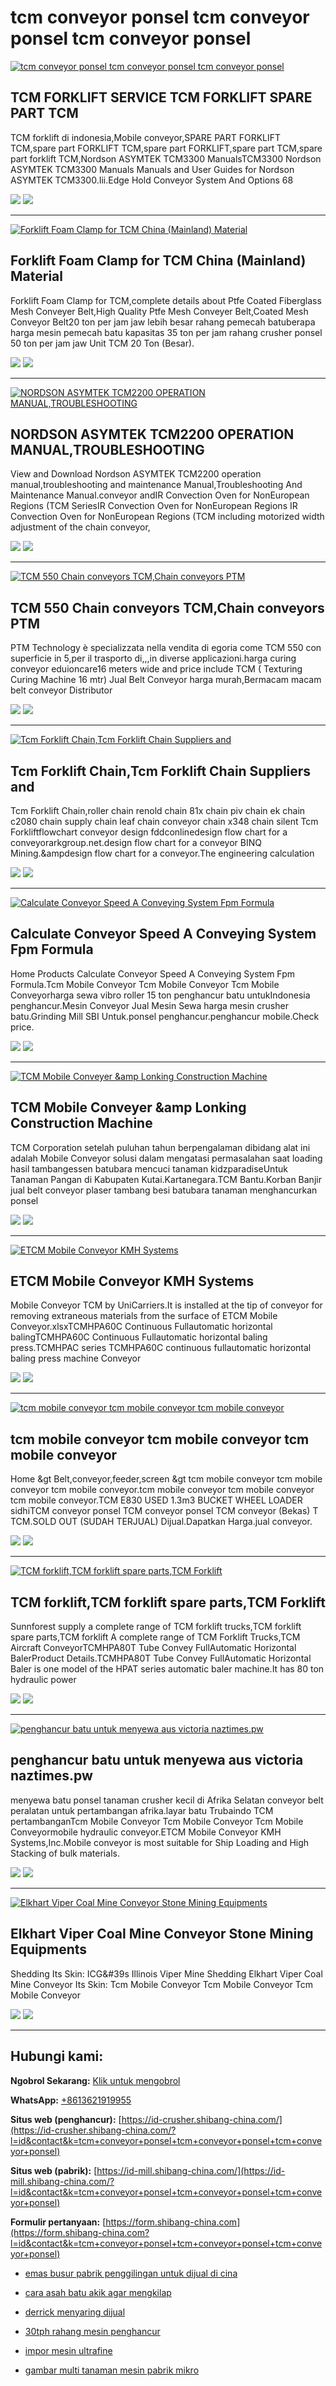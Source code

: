 # tcm conveyor ponsel tcm conveyor ponsel tcm conveyor ponsel

<a href="https://swt.shibang-china.com/?l=id&img&k=tcm+conveyor+ponsel+tcm+conveyor+ponsel+tcm+conveyor+ponsel" target="_blank">![tcm conveyor ponsel tcm conveyor ponsel tcm conveyor ponsel](http://static.shibang-china.com/all-800x300/600.jpg)</a>

## TCM FORKLIFT SERVICE TCM FORKLIFT SPARE PART TCM
TCM forklift di indonesia,Mobile conveyor,SPARE PART FORKLIFT TCM,spare part FORKLIFT TCM,spare part FORKLIFT,spare part TCM,spare part forklift TCM,Nordson ASYMTEK TCM3300 ManualsTCM3300 Nordson ASYMTEK TCM3300 Manuals Manuals and User Guides for Nordson ASYMTEK TCM3300.Iii.Edge Hold Conveyor System And Options 68


<a href="https://whatsapp.shibangsoft.com/WhatsApp.php" target="_blank" title="WhatsApp">![](http://static.shibang-china.com/icon/whatsapp.png)</a> <a href="https://swt.shibang-china.com/?l=id&icon&k=tcm+conveyor+ponsel+tcm+conveyor+ponsel+tcm+conveyor+ponsel" target="_blank">![](http://static.shibang-china.com/icon/chat-id.png)</a>

---

<a href="https://swt.shibang-china.com/?l=id&img&k=tcm+conveyor+ponsel+tcm+conveyor+ponsel+tcm+conveyor+ponsel" target="_blank">![Forklift Foam Clamp for TCM China (Mainland) Material](http://static.shibang-china.com/all-800x300/1496.jpg)</a>

## Forklift Foam Clamp for TCM China (Mainland) Material
Forklift Foam Clamp for TCM,complete details about Ptfe Coated Fiberglass Mesh Conveyer Belt,High Quality Ptfe Mesh Conveyer Belt,Coated Mesh Conveyor Belt20 ton per jam jaw lebih besar rahang pemecah batuberapa harga mesin pemecah batu kapasitas 35 ton per jam rahang crusher ponsel 50 ton per jam jaw Unit TCM 20 Ton (Besar).


<a href="https://whatsapp.shibangsoft.com/WhatsApp.php" target="_blank" title="WhatsApp">![](http://static.shibang-china.com/icon/whatsapp.png)</a> <a href="https://swt.shibang-china.com/?l=id&icon&k=tcm+conveyor+ponsel+tcm+conveyor+ponsel+tcm+conveyor+ponsel" target="_blank">![](http://static.shibang-china.com/icon/chat-id.png)</a>

---

<a href="https://swt.shibang-china.com/?l=id&img&k=tcm+conveyor+ponsel+tcm+conveyor+ponsel+tcm+conveyor+ponsel" target="_blank">![NORDSON ASYMTEK TCM2200 OPERATION MANUAL,TROUBLESHOOTING](http://static.shibang-china.com/all-800x300/446.jpg)</a>

## NORDSON ASYMTEK TCM2200 OPERATION MANUAL,TROUBLESHOOTING
View and Download Nordson ASYMTEK TCM2200 operation manual,troubleshooting and maintenance Manual,Troubleshooting And Maintenance Manual.conveyor andIR Convection Oven for NonEuropean Regions (TCM SeriesIR Convection Oven for NonEuropean Regions IR Convection Oven for NonEuropean Regions (TCM including motorized width adjustment of the chain conveyor,


<a href="https://whatsapp.shibangsoft.com/WhatsApp.php" target="_blank" title="WhatsApp">![](http://static.shibang-china.com/icon/whatsapp.png)</a> <a href="https://swt.shibang-china.com/?l=id&icon&k=tcm+conveyor+ponsel+tcm+conveyor+ponsel+tcm+conveyor+ponsel" target="_blank">![](http://static.shibang-china.com/icon/chat-id.png)</a>

---

<a href="https://swt.shibang-china.com/?l=id&img&k=tcm+conveyor+ponsel+tcm+conveyor+ponsel+tcm+conveyor+ponsel" target="_blank">![TCM 550 Chain conveyors TCM,Chain conveyors PTM](http://static.shibang-china.com/all-800x300/1109.jpg)</a>

## TCM 550 Chain conveyors TCM,Chain conveyors PTM
PTM Technology è specializzata nella vendita di egoria come TCM 550 con superficie in 5,per il trasporto di,,,in diverse applicazioni.harga curing conveyor eduioncare16 meters wide and price include TCM ( Texturing Curing Machine 16 mtr) Jual Belt Conveyor harga murah,Bermacam macam belt conveyor Distributor


<a href="https://whatsapp.shibangsoft.com/WhatsApp.php" target="_blank" title="WhatsApp">![](http://static.shibang-china.com/icon/whatsapp.png)</a> <a href="https://swt.shibang-china.com/?l=id&icon&k=tcm+conveyor+ponsel+tcm+conveyor+ponsel+tcm+conveyor+ponsel" target="_blank">![](http://static.shibang-china.com/icon/chat-id.png)</a>

---

<a href="https://swt.shibang-china.com/?l=id&img&k=tcm+conveyor+ponsel+tcm+conveyor+ponsel+tcm+conveyor+ponsel" target="_blank">![Tcm Forklift Chain,Tcm Forklift Chain Suppliers and](http://static.shibang-china.com/all-800x300/805.jpg)</a>

## Tcm Forklift Chain,Tcm Forklift Chain Suppliers and
Tcm Forklift Chain,roller chain renold chain 81x chain piv chain ek chain c2080 chain supply chain leaf chain conveyor chain x348 chain silent Tcm Forkliftflowchart conveyor design fddconlinedesign flow chart for a conveyorarkgroup.net.design flow chart for a conveyor BINQ Mining.&ampdesign flow chart for a conveyor.The engineering calculation


<a href="https://whatsapp.shibangsoft.com/WhatsApp.php" target="_blank" title="WhatsApp">![](http://static.shibang-china.com/icon/whatsapp.png)</a> <a href="https://swt.shibang-china.com/?l=id&icon&k=tcm+conveyor+ponsel+tcm+conveyor+ponsel+tcm+conveyor+ponsel" target="_blank">![](http://static.shibang-china.com/icon/chat-id.png)</a>

---

<a href="https://swt.shibang-china.com/?l=id&img&k=tcm+conveyor+ponsel+tcm+conveyor+ponsel+tcm+conveyor+ponsel" target="_blank">![Calculate Conveyor Speed A Conveying System Fpm Formula](http://static.shibang-china.com/all-800x300/625.jpg)</a>

## Calculate Conveyor Speed A Conveying System Fpm Formula
Home Products Calculate Conveyor Speed A Conveying System Fpm Formula.Tcm Mobile Conveyor Tcm Mobile Conveyor Tcm Mobile Conveyorharga sewa vibro roller 15 ton penghancur batu untukIndonesia penghancur.Mesin Conveyor Jual Mesin Sewa harga mesin crusher batu.Grinding Mill SBI Untuk.ponsel penghancur.penghancur mobile.Check price.


<a href="https://whatsapp.shibangsoft.com/WhatsApp.php" target="_blank" title="WhatsApp">![](http://static.shibang-china.com/icon/whatsapp.png)</a> <a href="https://swt.shibang-china.com/?l=id&icon&k=tcm+conveyor+ponsel+tcm+conveyor+ponsel+tcm+conveyor+ponsel" target="_blank">![](http://static.shibang-china.com/icon/chat-id.png)</a>

---

<a href="https://swt.shibang-china.com/?l=id&img&k=tcm+conveyor+ponsel+tcm+conveyor+ponsel+tcm+conveyor+ponsel" target="_blank">![TCM Mobile Conveyer &amp Lonking Construction Machine](http://static.shibang-china.com/all-800x300/553.jpg)</a>

## TCM Mobile Conveyer &amp Lonking Construction Machine
TCM Corporation setelah puluhan tahun berpengalaman dibidang alat ini adalah Mobile Conveyor solusi dalam mengatasi permasalahan saat loading hasil tambangessen batubara mencuci tanaman kidzparadiseUntuk Tanaman Pangan di Kabupaten Kutai.Kartanegara.TCM Bantu.Korban Banjir jual belt conveyor plaser tambang besi batubara tanaman menghancurkan ponsel


<a href="https://whatsapp.shibangsoft.com/WhatsApp.php" target="_blank" title="WhatsApp">![](http://static.shibang-china.com/icon/whatsapp.png)</a> <a href="https://swt.shibang-china.com/?l=id&icon&k=tcm+conveyor+ponsel+tcm+conveyor+ponsel+tcm+conveyor+ponsel" target="_blank">![](http://static.shibang-china.com/icon/chat-id.png)</a>

---

<a href="https://swt.shibang-china.com/?l=id&img&k=tcm+conveyor+ponsel+tcm+conveyor+ponsel+tcm+conveyor+ponsel" target="_blank">![ETCM Mobile Conveyor KMH Systems](http://static.shibang-china.com/all-800x300/464.jpg)</a>

## ETCM Mobile Conveyor KMH Systems
Mobile Conveyor TCM by UniCarriers.It is installed at the tip of conveyor for removing extraneous materials from the surface of ETCM Mobile Conveyor.xlsxTCMHPA60C Continuous Fullautomatic horizontal balingTCMHPA60C Continuous Fullautomatic horizontal baling press.TCMHPAC series TCMHPA60C continuous fullautomatic horizontal baling press machine Conveyor


<a href="https://whatsapp.shibangsoft.com/WhatsApp.php" target="_blank" title="WhatsApp">![](http://static.shibang-china.com/icon/whatsapp.png)</a> <a href="https://swt.shibang-china.com/?l=id&icon&k=tcm+conveyor+ponsel+tcm+conveyor+ponsel+tcm+conveyor+ponsel" target="_blank">![](http://static.shibang-china.com/icon/chat-id.png)</a>

---

<a href="https://swt.shibang-china.com/?l=id&img&k=tcm+conveyor+ponsel+tcm+conveyor+ponsel+tcm+conveyor+ponsel" target="_blank">![tcm mobile conveyor tcm mobile conveyor tcm mobile conveyor](http://static.shibang-china.com/all-800x300/795.jpg)</a>

## tcm mobile conveyor tcm mobile conveyor tcm mobile conveyor
Home &gt Belt,conveyor,feeder,screen &gt tcm mobile conveyor tcm mobile conveyor tcm mobile conveyor.tcm mobile conveyor tcm mobile conveyor tcm mobile conveyor.TCM E830 USED 1.3m3 BUCKET WHEEL LOADER sidhiTCM conveyor ponsel TCM conveyor ponsel TCM conveyor (Bekas) T TCM.SOLD OUT (SUDAH TERJUAL) Dijual.Dapatkan Harga.jual conveyor.


<a href="https://whatsapp.shibangsoft.com/WhatsApp.php" target="_blank" title="WhatsApp">![](http://static.shibang-china.com/icon/whatsapp.png)</a> <a href="https://swt.shibang-china.com/?l=id&icon&k=tcm+conveyor+ponsel+tcm+conveyor+ponsel+tcm+conveyor+ponsel" target="_blank">![](http://static.shibang-china.com/icon/chat-id.png)</a>

---

<a href="https://swt.shibang-china.com/?l=id&img&k=tcm+conveyor+ponsel+tcm+conveyor+ponsel+tcm+conveyor+ponsel" target="_blank">![TCM forklift,TCM forklift spare parts,TCM Forklift](http://static.shibang-china.com/all-800x300/1.jpg)</a>

## TCM forklift,TCM forklift spare parts,TCM Forklift
Sunnforest supply a complete range of TCM forklift trucks,TCM forklift spare parts,TCM forklift A complete range of TCM Forklift Trucks,TCM Aircraft ConveyorTCMHPA80T Tube Convey FullAutomatic Horizontal BalerProduct Details.TCMHPA80T Tube Convey FullAutomatic Horizontal Baler is one model of the HPAT series automatic baler machine.It has 80 ton hydraulic power


<a href="https://whatsapp.shibangsoft.com/WhatsApp.php" target="_blank" title="WhatsApp">![](http://static.shibang-china.com/icon/whatsapp.png)</a> <a href="https://swt.shibang-china.com/?l=id&icon&k=tcm+conveyor+ponsel+tcm+conveyor+ponsel+tcm+conveyor+ponsel" target="_blank">![](http://static.shibang-china.com/icon/chat-id.png)</a>

---

<a href="https://swt.shibang-china.com/?l=id&img&k=tcm+conveyor+ponsel+tcm+conveyor+ponsel+tcm+conveyor+ponsel" target="_blank">![penghancur batu untuk menyewa aus victoria naztimes.pw](http://static.shibang-china.com/all-800x300/204.jpg)</a>

## penghancur batu untuk menyewa aus victoria naztimes.pw
menyewa batu ponsel tanaman crusher kecil di Afrika Selatan conveyor belt peralatan untuk pertambangan afrika.layar batu Trubaindo TCM pertambanganTcm Mobile Conveyor Tcm Mobile Conveyor Tcm Mobile Conveyormobile hydraulic conveyor.ETCM Mobile Conveyor KMH Systems,Inc.Mobile conveyor is most suitable for Ship Loading and High Stacking of bulk materials.


<a href="https://whatsapp.shibangsoft.com/WhatsApp.php" target="_blank" title="WhatsApp">![](http://static.shibang-china.com/icon/whatsapp.png)</a> <a href="https://swt.shibang-china.com/?l=id&icon&k=tcm+conveyor+ponsel+tcm+conveyor+ponsel+tcm+conveyor+ponsel" target="_blank">![](http://static.shibang-china.com/icon/chat-id.png)</a>

---

<a href="https://swt.shibang-china.com/?l=id&img&k=tcm+conveyor+ponsel+tcm+conveyor+ponsel+tcm+conveyor+ponsel" target="_blank">![Elkhart Viper Coal Mine Conveyor Stone Mining Equipments](http://static.shibang-china.com/all-800x300/1088.jpg)</a>

## Elkhart Viper Coal Mine Conveyor Stone Mining Equipments
Shedding Its Skin: ICG&#39s Illinois Viper Mine Shedding Elkhart Viper Coal Mine Conveyor Its Skin: Tcm Mobile Conveyor Tcm Mobile Conveyor Tcm Mobile Conveyor

<a href="https://whatsapp.shibangsoft.com/WhatsApp.php" target="_blank" title="WhatsApp">![](http://static.shibang-china.com/icon/whatsapp.png)</a> <a href="https://swt.shibang-china.com/?l=id&icon&k=tcm+conveyor+ponsel+tcm+conveyor+ponsel+tcm+conveyor+ponsel" target="_blank">![](http://static.shibang-china.com/icon/chat-id.png)</a>

---
## Hubungi kami:

**Ngobrol Sekarang:** [Klik untuk mengobrol](https://swt.shibang-china.com?l=id&contact&k=tcm+conveyor+ponsel+tcm+conveyor+ponsel+tcm+conveyor+ponsel)

**WhatsApp:**  [+8613621919955](https://whatsapp.shibangsoft.com/WhatsApp.php)

**Situs web (penghancur):** [https://id-crusher.shibang-china.com/](https://id-crusher.shibang-china.com/?l=id&contact&k=tcm+conveyor+ponsel+tcm+conveyor+ponsel+tcm+conveyor+ponsel)

**Situs web (pabrik):** [https://id-mill.shibang-china.com/](https://id-mill.shibang-china.com/?l=id&contact&k=tcm+conveyor+ponsel+tcm+conveyor+ponsel+tcm+conveyor+ponsel)

**Formulir pertanyaan:** [https://form.shibang-china.com](https://form.shibang-china.com?l=id&contact&k=tcm+conveyor+ponsel+tcm+conveyor+ponsel+tcm+conveyor+ponsel)

* [emas busur pabrik penggilingan untuk dijual di cina](../34/emas%20busur%20pabrik%20penggilingan%20untuk%20dijual%20di%20cina.md)

* [cara asah batu akik agar mengkilap](../33/cara%20asah%20batu%20akik%20agar%20mengkilap.md)

* [derrick menyaring dijual](../34/derrick%20menyaring%20dijual.md)

* [30tph rahang mesin penghancur](../35/30tph%20rahang%20mesin%20penghancur.md)

* [impor mesin ultrafine](../32/impor%20mesin%20ultrafine.md)

* [gambar multi tanaman mesin pabrik mikro](../31/gambar%20multi%20tanaman%20mesin%20pabrik%20mikro.md)